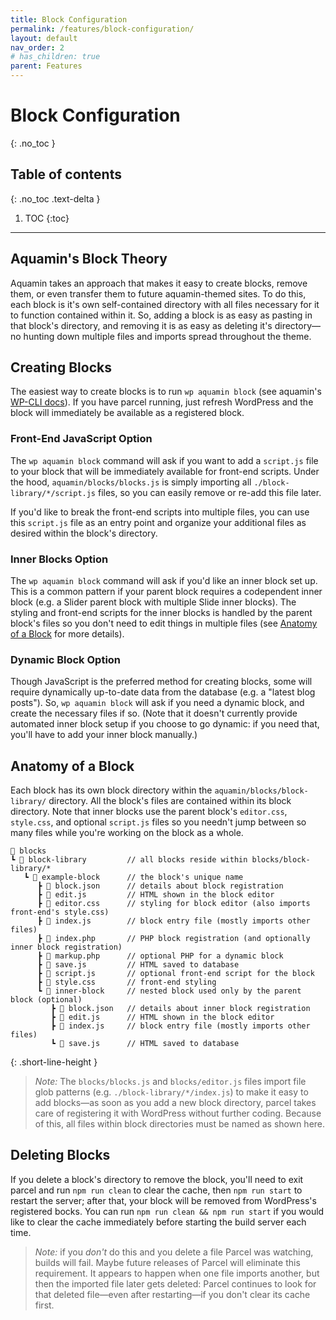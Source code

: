 ```yaml
---
title: Block Configuration
permalink: /features/block-configuration/
layout: default
nav_order: 2
# has_children: true
parent: Features
---
```


# Block Configuration
{: .no_toc }

## Table of contents
{: .no_toc .text-delta }

1. TOC
{:toc}

---

## Aquamin's Block Theory

Aquamin takes an approach that makes it easy to create blocks, remove them, or even transfer them to future aquamin-themed sites. To do this, each block is it's own self-contained directory with all files necessary for it to function contained within it. So, adding a block is as easy as pasting in that block's directory, and removing it is as easy as deleting it's directory—no hunting down multiple files and imports spread throughout the theme.

## Creating Blocks
The easiest way to create blocks is to run `wp aquamin block` (see aquamin's [WP-CLI docs](/aquamin/features/wp-cli/)). If you have parcel running, just refresh WordPress and the block will immediately be available as a registered block.

### Front-End JavaScript Option

The `wp aquamin block` command will ask if you want to add a `script.js` file to your block that will be immediately available for front-end scripts. Under the hood, `aquamin/blocks/blocks.js` is simply importing all `./block-library/*/script.js` files, so you can easily remove or re-add this file later.

If you'd like to break the front-end scripts into multiple files, you can use this `script.js` file as an entry point and organize your additional files as desired within the block's directory.

### Inner Blocks Option

The `wp aquamin block` command will ask if you'd like an inner block set up. This is a common pattern if your parent block requires a codependent inner block (e.g. a Slider parent block with multiple Slide inner blocks). The styling and front-end scripts for the inner blocks is handled by the parent block's files so you don't need to edit things in multiple files (see [Anatomy of a Block](#anatomy-of-a-block) for more details).

### Dynamic Block Option

Though JavaScript is the preferred method for creating blocks, some will require dynamically up-to-date data from the database (e.g. a "latest blog posts"). So, `wp aquamin block` will ask if you need a dynamic block, and create the necessary files if so. (Note that it doesn't currently provide automated inner block setup if you choose to go dynamic: if you need that, you'll have to add your inner block manually.)

## Anatomy of a Block

Each block has its own block directory within the `aquamin/blocks/block-library/` directory. All the block's files are contained within its block directory. Note that inner blocks use the parent block's `editor.css`, `style.css`, and optional `script.js` files so you needn't jump between so many files while you're working on the block as a whole.

```
📂 blocks
┗ 📂 block-library         // all blocks reside within blocks/block-library/*
   ┗ 📂 example-block      // the block's unique name
      ┣ 📄 block.json      // details about block registration
      ┣ 📄 edit.js         // HTML shown in the block editor
      ┣ 📄 editor.css      // styling for block editor (also imports front-end's style.css)
      ┣ 📄 index.js        // block entry file (mostly imports other files)
      ┣ 📄 index.php       // PHP block registration (and optionally inner block registration)
      ┣ 📄 markup.php      // optional PHP for a dynamic block
      ┣ 📄 save.js         // HTML saved to database
      ┣ 📄 script.js       // optional front-end script for the block
      ┣ 📄 style.css       // front-end styling
      ┗ 📂 inner-block     // nested block used only by the parent block (optional)
         ┣ 📄 block.json   // details about inner block registration
         ┣ 📄 edit.js      // HTML shown in the block editor
         ┣ 📄 index.js     // block entry file (mostly imports other files)
         ┗ 📄 save.js      // HTML saved to database
```
{: .short-line-height }

> _Note:_ The `blocks/blocks.js` and `blocks/editor.js` files import file glob patterns (e.g. `./block-library/*/index.js`) to make it easy to add blocks—as soon as you add a new block directory, parcel takes care of registering it with WordPress without further coding. Because of this, all files within block directories must be named as shown here.

## Deleting Blocks

If you delete a block's directory to remove the block, you'll need to exit parcel and run `npm run clean` to clear the cache, then `npm run start` to restart the server; after that, your block will be removed from WordPress's registered bocks. You can run `npm run clean && npm run start` if you would like to clear the cache immediately before starting the build server each time.

> _Note:_ if you _don't_ do this and you delete a file Parcel was watching, builds will fail. Maybe future releases of Parcel will eliminate this requirement. It appears to happen when one file imports another, but then the imported file later gets deleted: Parcel continues to look for that deleted file—even after restarting—if you don't clear its cache first.